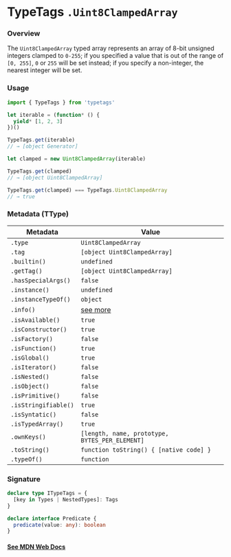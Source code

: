 # TypeTags `.Uint8ClampedArray`

### Overview

The `Uint8ClampedArray` typed array represents an array of 8-bit unsigned integers clamped to `0-255`; if you specified a value that is out of the range of `[0, 255]`, `0` or `255` will be set instead; if you specify a non-integer, the nearest integer will be set.

### Usage

```js
import { TypeTags } from 'typetags'

let iterable = (function* () {
  yield* [1, 2, 3]
})()

TypeTags.get(iterable)
// → [object Generator]

let clamped = new Uint8ClampedArray(iterable)

TypeTags.get(clamped)
// → [object Uint8ClampedArray]

TypeTags.get(clamped) === TypeTags.Uint8ClampedArray
// → true
```

### Metadata (TType)

| Metadata             | Value                                          |
| -------------------- | ---------------------------------------------- |
| `.type`              | `Uint8ClampedArray`                            |
| `.tag`               | `[object Uint8ClampedArray]`                   |
| `.builtin()`         | `undefined`                                    |
| `.getTag()`          | `[object Uint8ClampedArray]`                   |
| `.hasSpecialArgs()`  | `false`                                        |
| `.instance()`        | `undefined`                                    |
| `.instanceTypeOf()`  | `object`                                       |
| `.info()`            | [see more]()                                   |
| `.isAvailable()`     | `true`                                         |
| `.isConstructor()`   | `true`                                         |
| `.isFactory()`       | `false`                                        |
| `.isFunction()`      | `true`                                         |
| `.isGlobal()`        | `true`                                         |
| `.isIterator()`      | `false`                                        |
| `.isNested()`        | `false`                                        |
| `.isObject()`        | `false`                                        |
| `.isPrimitive()`     | `false`                                        |
| `.isStringifiable()` | `true`                                         |
| `.isSyntatic()`      | `false`                                        |
| `.isTypedArray()`    | `true`                                         |
| `.ownKeys()`         | `[length, name, prototype, BYTES_PER_ELEMENT]` |
| `.toString()`        | `function toString() { [native code] }`        |
| `.typeOf()`          | `function`                                     |

### Signature

```ts
declare type ITypeTags = {
  [key in Types | NestedTypes]: Tags
}

declare interface Predicate {
  predicate(value: any): boolean
}
```

#### [See MDN Web Docs](https://developer.mozilla.org/en-US/docs/Web/JavaScript/Reference/Global_Objects/Uint8ClampedArray)
